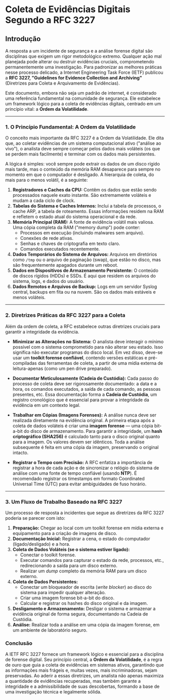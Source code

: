 # Coleta de Evidências Digitais Segundo a RFC 3227

## Introdução

A resposta a um incidente de segurança e a análise forense digital são disciplinas que exigem um rigor metodológico extremo. Qualquer ação mal planejada pode alterar ou destruir evidências cruciais, comprometendo permanentemente uma investigação. Para padronizar as melhores práticas nesse processo delicado, a Internet Engineering Task Force (IETF) publicou a **RFC 3227, "Guidelines for Evidence Collection and Archiving"** (Diretrizes para Coleta e Arquivamento de Evidências).

Este documento, embora não seja um padrão de internet, é considerado uma referência fundamental na comunidade de segurança. Ele estabelece um framework lógico para a coleta de evidências digitais, centrado em um princípio vital: a **Ordem da Volatilidade**.

---

### 1. O Princípio Fundamental: A Ordem da Volatilidade

O conceito mais importante da RFC 3227 é a Ordem da Volatilidade. Ele dita que, ao coletar evidências de um sistema computacional ativo ("análise ao vivo"), o analista deve sempre começar pelos dados mais voláteis (os que se perdem mais facilmente) e terminar com os dados mais persistentes.

A lógica é simples: você sempre pode extrair os dados de um disco rígido mais tarde, mas o conteúdo da memória RAM desaparece para sempre no momento em que o computador é desligado. A hierarquia de coleta, do mais para o menos volátil, é a seguinte:

1.  **Registradores e Caches da CPU:** Contêm os dados que estão sendo processados naquele exato instante. São extremamente voláteis e mudam a cada ciclo de clock.
2.  **Tabelas do Sistema e Caches Internos:** Inclui a tabela de processos, o cache ARP, a tabela de roteamento. Essas informações residem na RAM e refletem o estado atual do sistema operacional e da rede.
3.  **Memória Principal (RAM):** A fonte de evidência volátil mais valiosa. Uma cópia completa da RAM ("memory dump") pode conter:
    * Processos em execução (incluindo malwares sem arquivo).
    * Conexões de rede ativas.
    * Senhas e chaves de criptografia em texto claro.
    * Comandos executados recentemente.
4.  **Dados Temporários do Sistema de Arquivos:** Arquivos em diretórios como `/tmp` ou o arquivo de paginação (swap), que estão no disco, mas são frequentemente apagados durante um reboot.
5.  **Dados em Dispositivos de Armazenamento Persistente:** O conteúdo de discos rígidos (HDDs) e SSDs. É aqui que residem os arquivos do sistema, logs, e dados do usuário.
6.  **Dados Remotos e Arquivos de Backup:** Logs em um servidor Syslog central, backups em fita ou na nuvem. São os dados mais estáveis e menos voláteis.

---

### 2. Diretrizes Práticas da RFC 3227 para a Coleta

Além da ordem de coleta, a RFC estabelece outras diretrizes cruciais para garantir a integridade da evidência.

* **Minimizar as Alterações no Sistema:** O analista deve interagir o mínimo possível com o sistema comprometido para não alterar seu estado. Isso significa não executar programas do disco local. Em vez disso, deve-se usar um **toolkit forense confiável**, contendo versões estáticas e pré-compiladas das ferramentas de coleta, a partir de uma mídia externa de leitura-apenas (como um pen drive preparado).

* **Documentar Meticulosamente (Cadeia de Custódia):** Cada passo do processo de coleta deve ser rigorosamente documentado: a data e a hora, os comandos executados, a saída de cada comando, as pessoas presentes, etc. Essa documentação forma a **Cadeia de Custódia**, um registro cronológico que é essencial para provar a integridade da evidência em um contexto legal.

* **Trabalhar em Cópias (Imagens Forenses):** A análise nunca deve ser realizada diretamente na evidência original. A primeira etapa após a coleta de dados voláteis é criar uma **imagem forense** — uma cópia bit-a-bit do disco de armazenamento. Para garantir a integridade, um **hash criptográfico (SHA256)** é calculado tanto para o disco original quanto para a imagem. Os valores devem ser idênticos. Toda a análise subsequente é feita em uma cópia da imagem, preservando o original intacto.

* **Registrar o Tempo com Precisão:** A RFC enfatiza a importância de registrar a hora de cada ação e de sincronizar o relógio do sistema de análise com uma fonte de tempo confiável (usando **NTP**). É recomendado registrar os timestamps em formato Coordinated Universal Time (UTC) para evitar ambiguidades de fuso horário.

---

### 3. Um Fluxo de Trabalho Baseado na RFC 3227

Um processo de resposta a incidentes que segue as diretrizes da RFC 3227 poderia se parecer com isto:

1.  **Preparação:** Chegar ao local com um toolkit forense em mídia externa e equipamento para a criação de imagens de disco.
2.  **Documentação Inicial:** Registrar a cena, o estado do computador (ligado/desligado) e a hora.
3.  **Coleta de Dados Voláteis (se o sistema estiver ligado):**
    * Conectar o toolkit forense.
    * Executar comandos para capturar o estado da rede, processos, etc., redirecionando a saída para um disco externo.
    * Realizar um *dump* completo da memória RAM para um disco externo.
4.  **Coleta de Dados Persistentes:**
    * Conectar um bloqueador de escrita (*write blocker*) ao disco do sistema para impedir qualquer alteração.
    * Criar uma imagem forense bit-a-bit do disco.
    * Calcular e registrar os hashes do disco original e da imagem.
5.  **Desligamento e Armazenamento:** Desligar o sistema e armazenar a evidência original de forma segura, documentando na Cadeia de Custódia.
6.  **Análise:** Realizar toda a análise em uma cópia da imagem forense, em um ambiente de laboratório seguro.

### Conclusão

A IETF RFC 3227 fornece um framework lógico e essencial para a disciplina de forense digital. Seu princípio central, a **Ordem da Volatilidade**, é a regra de ouro que guia a coleta de evidências em sistemas ativos, garantindo que as informações mais frágeis e, muitas vezes, mais incriminadoras, sejam preservadas. Ao aderir a essas diretrizes, um analista não apenas maximiza a quantidade de evidências recuperadas, mas também garante a integridade e a admissibilidade de suas descobertas, formando a base de uma investigação técnica e legalmente sólida.